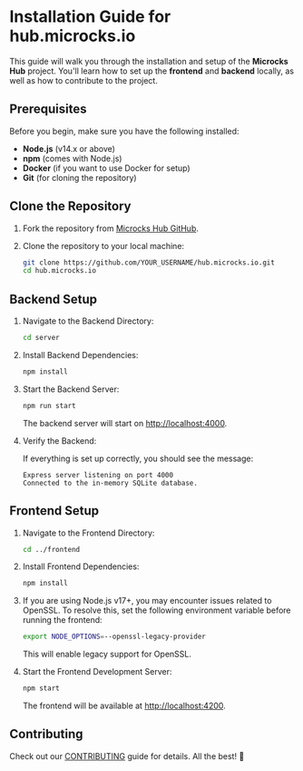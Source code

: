 # Installation Guide for hub.microcks.io

This guide will walk you through the installation and setup of the **Microcks Hub** project. You'll learn how to set up the **frontend** and **backend** locally, as well as how to contribute to the project.

## Prerequisites

Before you begin, make sure you have the following installed:

- **Node.js** (v14.x or above)
- **npm** (comes with Node.js)
- **Docker** (if you want to use Docker for setup)
- **Git** (for cloning the repository)

## Clone the Repository

1. Fork the repository from [Microcks Hub GitHub](https://github.com/microcks/hub.microcks.io).
2. Clone the repository to your local machine:
   
   ```bash
   git clone https://github.com/YOUR_USERNAME/hub.microcks.io.git
   cd hub.microcks.io
   ```

## Backend Setup

1. Navigate to the Backend Directory:
   
   ```bash
   cd server
   ```

2. Install Backend Dependencies:
   
   ```bash
   npm install
   ```

3. Start the Backend Server:
   
   ```bash
   npm run start
   ```

   The backend server will start on [http://localhost:4000](http://localhost:4000).

4. Verify the Backend:
   
   If everything is set up correctly, you should see the message:
   
   ```
   Express server listening on port 4000
   Connected to the in-memory SQLite database.
   ```

## Frontend Setup

1. Navigate to the Frontend Directory:
   
   ```bash
   cd ../frontend
   ```

2. Install Frontend Dependencies:
   
   ```bash
   npm install
   ```

3. If you are using Node.js v17+, you may encounter issues related to OpenSSL. To resolve this, set the following environment variable before running the frontend:
   
   ```bash
   export NODE_OPTIONS=--openssl-legacy-provider
   ```

   This will enable legacy support for OpenSSL.

4. Start the Frontend Development Server:
   
   ```bash
   npm start
   ```

   The frontend will be available at [http://localhost:4200](http://localhost:4200).

## Contributing
Check out our [CONTRIBUTING](https://github.com/microcks/hub.microcks.io/blob/master/CONTRIBUTING.md) guide for details. All the best! 🚀

